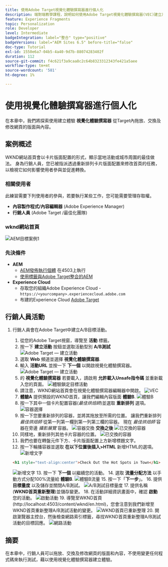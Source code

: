 ```yaml
---
title: 使用Adobe Target視覺化體驗撰寫器進行個人化
description: 端對端教學課程，說明如何使用Adobe Target視覺化體驗撰寫器(VEC)建立及傳遞個人化體驗。
feature: Experience Fragments
topic: Personalization
role: Developer
level: Intermediate
badgeIntegration: label="整合" type="positive"
badgeVersions: label="AEM Sites 6.5" before-title="false"
doc-type: Tutorial
exl-id: 1550e6a7-04b5-4a40-9d7b-88074283402f
duration: 112
source-git-commit: f4c621f3a9caa8c2c64b8323312343fe421a5aee
workflow-type: tm+mt
source-wordcount: '581'
ht-degree: 1%

---
```


# 使用視覺化體驗撰寫器進行個人化

在本章中，我們將探索使用建立體驗 **視覺化體驗撰寫器** 從Target內拖放、交換及修改網頁的版面與內容。

## 案例概述

WKND網站首頁會以卡片版面配置的形式，顯示當地活動或城市周圍的最佳做法。 身為行銷人員，您已被指派透過重新排列卡片版面配置來修改首頁的任務，以檢視它如何影響使用者參與並促進轉換。

### 相關使用者

此練習需要下列使用者的參與，若要執行某些工作，您可能需要管理存取權。

* **內容製作程式/內容編輯器** (Adobe Experience Manager)
* **行銷人員** (Adobe Target /最佳化團隊)

### wknd網站首頁

![AEM目標案例1](assets/personalization-use-case-3/aem-target-use-case-3.png)

### 先決條件

* **AEM**
   * [AEM發佈執行個體](./implementation.md#getting-aem) 在4503上執行
   * [使用標籤與Adobe Target整合的AEM](./using-launch-adobe-io.md#aem-target-using-launch-by-adobe)
* **Experience Cloud**
   * 存取您的組織Adobe Experience Cloud - `https://<yourcompany>.experiencecloud.adobe.com`
   * 布建的Experience Cloud [Adobe Target](https://experiencecloud.adobe.com)

## 行銷人員活動

1. 行銷人員會在Adobe Target中建立A/B目標活動。
   1. 從您的Adobe Target視窗，導覽至 **活動** 標籤。
   2. 按一下 **建立活動** 按鈕並選取活動型別 **A/B測試**
      ![Adobe Target — 建立活動](assets/personalization-use-case-2/create-ab-activity.png)
   3. 選取 **Web** 頻道並選擇 **視覺化體驗撰寫器**.
   4. 輸入 **活動URL** 並按一下 **下一個** 以開啟視覺化體驗撰寫器。
      ![Adobe Target — 建立活動](assets/personalization-use-case-2/create-activity-ab-name.png)
   5. 的 **視覺化體驗撰寫器** 若要載入，請啟用 **允許載入Unsafe指令碼** 並重新載入您的頁面。
      ![體驗鎖定目標活動](assets/personalization-use-case-1/load-unsafe-scripts.png)
   6. 請注意，WKND網站首頁會在視覺化體驗撰寫器編輯器中開啟。
      ![VEC](assets/personalization-use-case-2/vec.png)
   7. **體驗A** 提供預設的WKND首頁，讓我們編輯內容版面 **體驗B**.
      ![體驗B](assets/personalization-use-case-3/use-case3-experience-b.png)
   8. 按一下其中一個卡片配置容器(*最佳烘焙師*)並選取 **重新排列** 選項。
      ![容器選擇](assets/personalization-use-case-3/container-selection.png)
   9. 按一下您要重新排列的容器，並將其拖放至所需的位置。 讓我們重新排列 *最佳烘焙師* 從第一列第一欄到第一列第三欄的容器。 現在 *最佳烘焙師* 容器在旁邊 *攝影展覽* 容器。
      ![容器交換](assets/personalization-use-case-3/container-swap.png)
      **交換之後**
      ![已交換的容器](assets/personalization-use-case-3/after-swap-1-3.png)
   10. 同樣地，重新排列其他卡片容器的位置。
      ![已交換的容器](assets/personalization-use-case-3/after-swap-all.png)
   11. 我們也要在轉盤元件下方、卡片版面配置上方新增標題文字。
   12. 按一下輪播容器並選取 **在以下位置後插入>HTML** 新增HTML的選項。
      ![新增文字](assets/personalization-use-case-3/add-text.png)

      ```html
      <h1 style="text-align:center">Check Out the Hot Spots in Town</h1>
      ```

      ![新增文字](assets/personalization-use-case-3/after-changes.png)
   13. 按一下 **下一個** 以繼續您的活動。
   14. 選取 **流量分配方法** 以手動方式分配100%流量給 **體驗B**.
      ![體驗B流量](assets/personalization-use-case-2/traffic.png)
   15. 按一下「**下一步**」。
   16. 提供 **目標量度** 以及儲存並關閉A/B測試。
      ![A/B測試目標量度](assets/personalization-use-case-2/goal-metric.png)
   17. 提供名稱(**WKND首頁重新整理**)並儲存變更。
   18. 在活動詳細資訊畫面中，確認 **啟動** 您的活動。
      ![啟動活動](assets/personalization-use-case-3/save-activity.png)
   19. 導覽至WKND首頁(http://localhost:4503/content/wknd/en.html)，您會注意到我們新增至WKND首頁重新整理A/B測試活動的變更。
      ![WKND首頁已重新整理](assets/personalization-use-case-3/activity-result.png)
   20. 開啟瀏覽器主控台，然後檢查網路索引標籤，尋找WKND首頁重新整理A/B測試活動的目標回應。
      ![網路活動](assets/personalization-use-case-3/activity-result.png)

## 摘要

在本章中，行銷人員可以拖放、交換及修改網頁的版面和內容，不使用變更任何程式碼來執行測試，藉以使用視覺化體驗撰寫器建立體驗。
